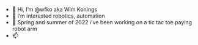 - 👋 Hi, I’m @wfko aka Wim Konings
- 👀 I’m interested robotics, automation
- 💞️ Spring and summer of 2022 i've been working on a tic tac toe paying robot arm
- 📫 

<!---
wfko/wfko is a ✨ special ✨ repository because its `README.md` (this file) appears on your GitHub profile.
You can click the Preview link to take a look at your changes.
--->
